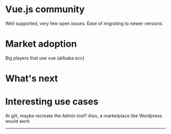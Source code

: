 # Vue.js community

Well supported, very few open issues. Ease of migrating to newer versions

# Market adoption
Big players that use vue (alibaba ecc)

# What's next

# Interesting use cases
At gilt, maybe recreate the Admin tool?
Also, a marketplace like Wordpress would work

---